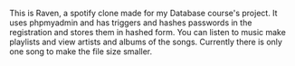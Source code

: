This is Raven, a spotify clone made for my Database course's project. It uses phpmyadmin and has triggers and hashes passwords in the registration and stores them in hashed form.
You can listen to music make playlists and view artists and albums of the songs. Currently there is only one song to make the file size smaller.
